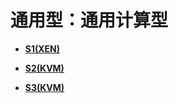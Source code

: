 # 通用型：通用计算型<a name="ZH-CN_TOPIC_0114103969"></a>

-   **[S1\(XEN\)](S1(XEN).md)**  

-   **[S2\(KVM\)](S2(KVM).md)**  

-   **[S3\(KVM\)](S3(KVM).md)**  


